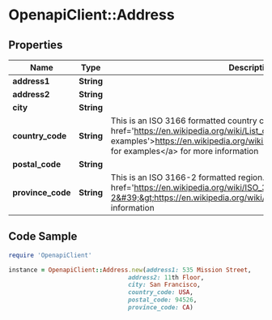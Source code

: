 # OpenapiClient::Address

## Properties

Name | Type | Description | Notes
------------ | ------------- | ------------- | -------------
**address1** | **String** |  | 
**address2** | **String** |  | [optional] 
**city** | **String** |  | [optional] 
**country_code** | **String** | This is an ISO 3166 formatted country code. See &lt;a href&#x3D;&#39;https://en.wikipedia.org/wiki/List_of_ISO_3166_country_codes for examples&#39;&gt;https://en.wikipedia.org/wiki/List_of_ISO_3166_country_codes for examples&lt;/a&gt; for more information | [optional] 
**postal_code** | **String** |  | [optional] 
**province_code** | **String** | This is an ISO 3166-2 formatted region. See &lt;a href&#x3D;&#39;https://en.wikipedia.org/wiki/ISO_3166-2&#39;&gt;https://en.wikipedia.org/wiki/ISO_3166-2&lt;/a&gt; for more information | [optional] 

## Code Sample

```ruby
require 'OpenapiClient'

instance = OpenapiClient::Address.new(address1: 535 Mission Street,
                                 address2: 11th Floor,
                                 city: San Francisco,
                                 country_code: USA,
                                 postal_code: 94526,
                                 province_code: CA)
```


